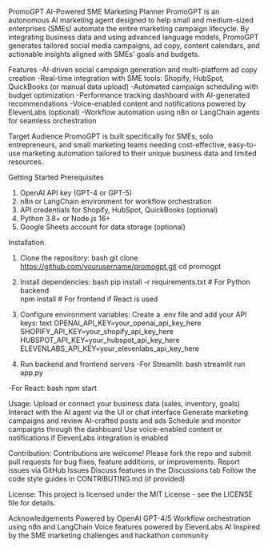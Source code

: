 PromoGPT 
AI-Powered SME Marketing Planner
PromoGPT is an autonomous AI marketing agent designed to help small and medium-sized enterprises (SMEs) automate the entire marketing campaign lifecycle. By integrating business data and using advanced language models, PromoGPT generates tailored social media campaigns, ad copy, content calendars, and actionable insights aligned with SMEs’ goals and budgets.

Features
-AI-driven social campaign generation and multi-platform ad copy creation
-Real-time integration with SME tools: Shopify, HubSpot, QuickBooks (or manual data upload)
-Automated campaign scheduling with budget optimization
-Performance tracking dashboard with AI-generated recommendations
-Voice-enabled content and notifications powered by ElevenLabs (optional)
-Workflow automation using n8n or LangChain agents for seamless orchestration

Target Audience
PromoGPT is built specifically for SMEs, solo entrepreneurs, and small marketing teams needing cost-effective, easy-to-use marketing automation tailored to their unique business data and limited resources.

Getting Started
Prerequisites
1. OpenAI API key (GPT-4 or GPT-5)
2. n8n or LangChain environment for workflow orchestration
3. API credentials for Shopify, HubSpot, QuickBooks (optional)
4. Python 3.8+ or Node.js 16+
5. Google Sheets account for data storage (optional)


Installation.

1. Clone the repository:
bash
git clone https://github.com/yourusername/promogpt.git
cd promogpt

2. Install dependencies:
bash
pip install -r requirements.txt  # For Python backend  
npm install                      # For frontend if React is used  

3. Configure environment variables:
Create a .env file and add your API keys:
text
OPENAI_API_KEY=your_openai_api_key_here  
SHOPIFY_API_KEY=your_shopify_api_key_here  
HUBSPOT_API_KEY=your_hubspot_api_key_here  
ELEVENLABS_API_KEY=your_elevenlabs_api_key_here  

4. Run backend and frontend servers
-For Streamlit:
bash
streamlit run app.py

-For React:
bash
npm start

Usage:
Upload or connect your business data (sales, inventory, goals)
Interact with the AI agent via the UI or chat interface
Generate marketing campaigns and review AI-crafted posts and ads
Schedule and monitor campaigns through the dashboard
Use voice-enabled content or notifications if ElevenLabs integration is enabled

Contribution:
Contributions are welcome! Please fork the repo and submit pull requests for bug fixes, feature additions, or improvements.
Report issues via GitHub Issues
Discuss features in the Discussions tab
Follow the code style guides in CONTRIBUTING.md (if provided)

License:
This project is licensed under the MIT License - see the LICENSE file for details.

Acknowledgements
Powered by OpenAI GPT-4/5
Workflow orchestration using n8n and LangChain
Voice features powered by ElevenLabs AI
Inspired by the SME marketing challenges and hackathon community